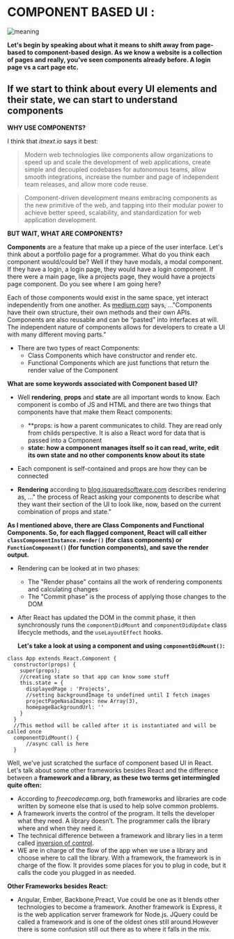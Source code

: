 # COMPONENT BASED UI : 

![meaning](https://media.giphy.com/media/hhIpUr1UTF2JG/giphy.gif)

**Let's begin by speaking about what it means to shift away from page-based to component-based design. As we know a website is a collection of pages and really, you've seen components already before. A login page vs a cart page etc.**

## If we start to think about every UI elements and their state, we can start to understand components

**WHY USE COMPONENTS?**

I think that *itnext.io* says it best:
>Modern web technologies like components allow organizations to speed up and scale the development of web applications, create simple and decoupled codebases for autonomous teams, allow smooth integrations, increase the number and page of independent team releases, and allow more code reuse.

>Component-driven development means embracing components as the new primitive of the web, and tapping into their modular power to achieve better speed, scalability, and standardization for web application development.

**BUT WAIT, WHAT ARE COMPONENTS?**

**Components** are a feature that make up a piece of the user interface. Let's think about a portfolio page for a programmer. What do you think each component would/could be? Well if they have modals, a modal component. If they have a login, a login page, they would have a login component. If there were a main page, like a projects page, they would have a projects page component. Do you see where I am going here?

Each of those components would exist in the same space, yet interact independently from one another. 
As [medium.com](https://medium.com/@dan.shapiro1210/understanding-component-based-architecture-3ff48ec0c238) says, ..."Components have their own structure, their own methods and their own APIs. Components are also reusable and can be “pasted” into interfaces at will. The independent nature of components allows for developers to create a UI with many different moving parts."

- There are two types of react Components: 
  - Class Components which have constructor and render etc.
  - Functional Components which are just functions that return the render value of the Component

**What are some keywords associated with Component based UI?**

- Well **rendering**, **props** and **state** are all important words to know. Each component is combo of JS and HTML and there are two things that components have that make them React components:
  
    - **props: is how a parent communicates to child. They are read only from childs perspective. It is also a React word for data that is passed into a Component
    - **state: how a component manages itself so it can read, write, edit its own state and no other components know about its state**
- Each component is self-contained and props are how they can be connected
- **Rendering** according to [blog.isquaredsoftware.com](https://blog.isquaredsoftware.com/2020/05/blogged-answers-a-mostly-complete-guide-to-react-rendering-behavior/) describes rendering as, ..." the process of React asking your components to describe what they want their section of the UI to look like, now, based on the current combination of props and state."
  
 **As I mentioned above, there are Class Components and Functional Components. So, for each flagged component, React will call either `classComponentInstance.render()` (for class components) or `FunctionComponent()` (for function components), and save the render output.**


- Rendering can be looked at in two phases:
    - The "Render phase" contains all the work of rendering components and calculating changes
    - The "Commit phase" is the process of applying those changes to the DOM
- After React has updated the DOM in the commit phase, it then synchronously runs the `componentDidMount` and `componentDidUpdate` class lifecycle methods, and the `useLayoutEffect` hooks.


  **Let's take a look at using a component and using `componentDidMount()`:**

```
class App extends React.Component {
  constructor(props) {
    super(props);
    //creating state so that app can know some stuff
    this.state = {
      displayedPage : 'Projects',
      //setting backgroundImage to undefined until I fetch images
      projectPageNasaImages: new Array(3),
      homepageBackgroundUrl: ''
    }
  }
  //This method will be called after it is instantiated and will be called once
  componentDidMount() {
      //async call is here
  }
```
Well, we've just scratched the surface of component based UI in React. Let's talk about some other frameworks besides React and the difference between a **framework and a library, as these two terms get intermingled quite often:**

- According to *freecodecamp.org*, both frameworks and libraries are code written by someone else that is used to help solve common problems.
- A framework inverts the control of the program. It tells the developer what they need. A library doesn’t. The programmer calls the library where and when they need it.
- The technical difference between a framework and library lies in a term called [inversion of control](https://www.tutorialsteacher.com/ioc/inversion-of-control).
- WE are in charge of the flow of the app when we use a library and choose where to call the library. With a framework, the framework is in charge of the flow. It provides some places for you to plug in code, but it calls the code you plugged in as needed.
  
**Other Frameworks besides React:**
- Angular, Ember, Backbone,Preact, Vue could be one as it blends other technologies to become a framework. Another framework is Express, it is the web application server framework for Node.js. JQuery could be called a framework and is one of the oldest ones still around.However there is some confusion still out there as to where it falls in the mix. 
  